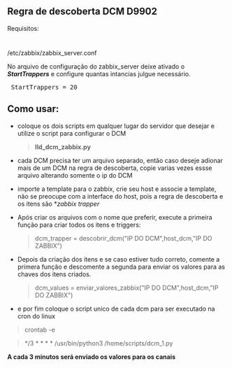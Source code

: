 ## Regra de descoberta DCM D9902

Requisitos:
#
 /etc/zabbix/zabbix_server.conf
  
No arquivo de configuração do zabbix_server deixe ativado o ***StartTrappers*** e configure quantas intancias julgue necessário.
<pre> StartTrappers = 20 </pre>

## Como usar:

- coloque os dois scripts em qualquer lugar do  servidor que desejar e utilize o script para configurar o DCM <blockquote>**lld_dcm_zabbix.py**</blockquote>


- cada DCM precisa ter um arquivo separado, então caso deseje adionar mais de um DCM na regra de descoberta, copie varias vezes essse arquivo alterando somente o ip do DCM

  
- importe a template para o zabbix, crie seu host e associe a template, não se preocupe com a interface do host, pois a regra de descoberta e os itens são **zabbix trapper*

  
- Após criar os arquivos com o nome que preferir, execute a primeira função para criar todos os itens e triggers:
  <blockquote> dcm_trapper = descobrir_dcm("IP DO DCM",host_dcm,"IP DO ZABBIX") </blockquote>


- Depois da criação dos itens e se caso estiver tudo correto, comente a primera função e descomente a segunda para enviar os valores para as chaves dos itens criados.
  <blockquote> dcm_values = enviar_valores_zabbix("IP DO DCM",host_dcm,"IP DO ZABBIX") </blockquote>


- e por fim coloque o script unico de cada dcm para ser executado na cron do linux
 <blockquote> crontab -e </blockquote>
 <blockquote> */3 * * * * /usr/bin/python3 /home/scripts/dcm_1.py </blockquote>


 **A cada 3 minutos será enviado os valores para os canais**

  


